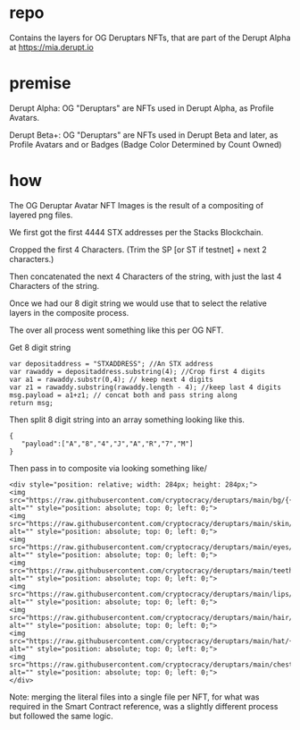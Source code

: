 # repo
Contains the layers for OG Deruptars NFTs, that are part of the Derupt Alpha at https://mia.derupt.io 

# premise
Derupt Alpha: OG "Deruptars" are NFTs used in Derupt Alpha, as Profile Avatars. 

Derupt Beta+: OG "Deruptars" are NFTs used in Derupt Beta and later, as Profile Avatars and or Badges (Badge Color Determined by Count Owned)

# how
The OG Deruptar Avatar NFT Images is the result of a compositing of layered png files.

We first got the first 4444 STX addresses per the Stacks Blockchain.

Cropped the first 4 Characters. (Trim the SP [or ST if testnet] + next 2 characters.)

Then concatenated the next 4 Characters of the string, with just the last 4 Characters of the string.

Once we had our 8 digit string we would use that to select the relative layers in the composite process.

The over all process went something like this per OG NFT.

Get 8 digit string
```
var depositaddress = "STXADDRESS"; //An STX address
var rawaddy = depositaddress.substring(4); //Crop first 4 digits
var a1 = rawaddy.substr(0,4); // keep next 4 digits
var z1 = rawaddy.substring(rawaddy.length - 4); //keep last 4 digits
msg.payload = a1+z1; // concat both and pass string along
return msg;
```
Then split 8 digit string into an array something looking like this.
```
{
   "payload":["A","8","4","J","A","R","7","M"]
}
```
Then pass in to composite via looking something like/
```
<div style="position: relative; width: 284px; height: 284px;">
<img src="https://raw.githubusercontent.com/cryptocracy/deruptars/main/bg/{{msg.payload[0]}}_bg.png" alt="" style="position: absolute; top: 0; left: 0;">
<img src="https://raw.githubusercontent.com/cryptocracy/deruptars/main/skin/{{msg.payload[1]}}_skin.png" alt="" style="position: absolute; top: 0; left: 0;">
<img src="https://raw.githubusercontent.com/cryptocracy/deruptars/main/eyes/{{msg.payload[2]}}_eyes.png" alt="" style="position: absolute; top: 0; left: 0;">
<img src="https://raw.githubusercontent.com/cryptocracy/deruptars/main/teeth/{{msg.payload[3]}}_teeth.png" alt="" style="position: absolute; top: 0; left: 0;">
<img src="https://raw.githubusercontent.com/cryptocracy/deruptars/main/lips/{{msg.payload[4]}}_lips.png" alt="" style="position: absolute; top: 0; left: 0;">
<img src="https://raw.githubusercontent.com/cryptocracy/deruptars/main/hair/{{msg.payload[5]}}_hair.png" alt="" style="position: absolute; top: 0; left: 0;">
<img src="https://raw.githubusercontent.com/cryptocracy/deruptars/main/hat/{{msg.payload[6]}}_hat.png" alt="" style="position: absolute; top: 0; left: 0;">
<img src="https://raw.githubusercontent.com/cryptocracy/deruptars/main/chest/{{msg.payload[7]}}_chest.png" alt="" style="position: absolute; top: 0; left: 0;">
</div>

```

Note: merging the literal files into a single file per NFT, for what was required in the Smart Contract reference, was a slightly different process but followed the same logic.




